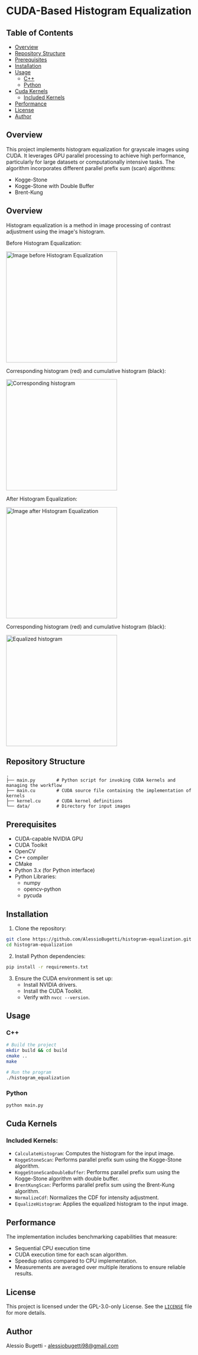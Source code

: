 # CUDA-Based Histogram Equalization

## Table of Contents
- [Overview](#overview)
- [Repository Structure](#repository-structure)
- [Prerequisites](#prerequisites)
- [Installation](#installation)
- [Usage](#usage)
    - [C++](#c)
    - [Python](#python)
- [Cuda Kernels](#cuda-kernels)
    - [Included Kernels](#included-kernels)
- [Performance](#performance)
- [License](#license)
- [Author](#author)

## Overview
This project implements histogram equalization for grayscale images using CUDA. It leverages GPU parallel processing to achieve high performance, particularly for large datasets or computationally intensive tasks.
The algorithm incorporates different parallel prefix sum (scan) algorithms:
- Kogge-Stone
- Kogge-Stone with Double Buffer
- Brent-Kung

## Overview
Histogram equalization is a method in image processing of contrast adjustment using the image's histogram.

Before Histogram Equalization:

<img src="https://upload.wikimedia.org/wikipedia/commons/0/08/Unequalized_Hawkes_Bay_NZ.jpg" alt="Image before Histogram Equalization" width="300" />

Corresponding histogram (red) and cumulative histogram (black):

<img src="https://upload.wikimedia.org/wikipedia/commons/thumb/4/4e/Unequalized_Histogram.svg/2560px-Unequalized_Histogram.svg.png" alt="Corresponding histogram" width="300" />

After Histogram Equalization:

<img src="https://upload.wikimedia.org/wikipedia/commons/b/bd/Equalized_Hawkes_Bay_NZ.jpg" alt="Image after Histogram Equalization" width="300" />

Corresponding histogram (red) and cumulative histogram (black):

<img src="https://upload.wikimedia.org/wikipedia/commons/thumb/3/34/Equalized_Histogram.svg/1920px-Equalized_Histogram.svg.png" alt="Equalized histogram" width="300" />

## Repository Structure

```plaintext
.
├── main.py        # Python script for invoking CUDA kernels and managing the workflow
├── main.cu        # CUDA source file containing the implementation of kernels
├── kernel.cu      # CUDA kernel definitions
└── data/          # Directory for input images
```

## Prerequisites

- CUDA-capable NVIDIA GPU
- CUDA Toolkit
- OpenCV
- C++ compiler
- CMake
- Python 3.x (for Python interface)
- Python Libraries:
    - numpy
    - opencv-python
    - pycuda

## Installation
1. Clone the repository:

```sh
git clone https://github.com/AlessioBugetti/histogram-equalization.git
cd histogram-equalization
```
2. Install Python dependencies:

```sh
pip install -r requirements.txt
```
3. Ensure the CUDA environment is set up:
    - Install NVIDIA drivers.
    - Install the CUDA Toolkit. 
    - Verify with ```nvcc --version```.

## Usage

### C++
```sh
# Build the project
mkdir build && cd build
cmake ..
make

# Run the program
./histogram_equalization
```

### Python
```sh
python main.py
```

## Cuda Kernels

### Included Kernels:

- `CalculateHistogram`: Computes the histogram for the input image.
- `KoggeStoneScan`: Performs parallel prefix sum using the Kogge-Stone algorithm.
- `KoggeStoneScanDoubleBuffer`: Performs parallel prefix sum using the Kogge-Stone algorithm with double buffer.
- `BrentKungScan`: Performs parallel prefix sum using the Brent-Kung algorithm.
- `NormalizeCdf`: Normalizes the CDF for intensity adjustment.
- `EqualizeHistogram`: Applies the equalized histogram to the input image.
  

## Performance
The implementation includes benchmarking capabilities that measure:
- Sequential CPU execution time
- CUDA execution time for each scan algorithm.
- Speedup ratios compared to CPU implementation.
- Measurements are averaged over multiple iterations to ensure reliable results.

## License
This project is licensed under the GPL-3.0-only License. See the [`LICENSE`](../LICENSE) file for more details.

## Author
Alessio Bugetti - alessiobugetti98@gmail.com
